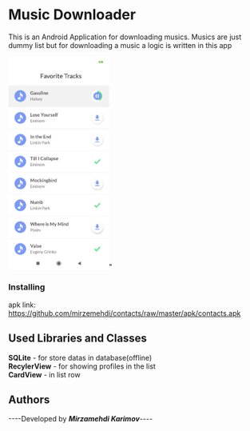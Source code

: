 # Music Downloader

 This is an Android Application for downloading musics. Musics are just dummy list but for downloading a music 
 a logic is written in this app



  
<img src="screenshots/screenshot1.jpeg" alt="screenshot1" height="50%" width="40%">" 


### Installing
apk link:  https://github.com/mirzemehdi/contacts/raw/master/apk/contacts.apk


## Used Libraries and Classes

**SQLite** - for store datas in database(offline)  
**RecylerView** - for showing profiles in the list  
**CardView** - in list row  




## Authors

----Developed by ***Mirzamehdi Karimov***----




